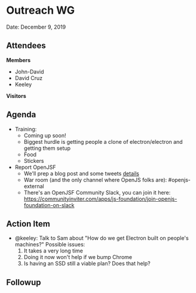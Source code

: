 # Outreach WG

Date: December 9, 2019

## Attendees
**Members**
 * John-David
 * David Cruz
 * Keeley

**Visitors**


## Agenda
* Training: 
    * Coming up soon!
    * Biggest hurdle is getting people a clone of electron/electron and getting them setup
    * Food
    * Stickers
* Report OpenJSF
    * We'll prep a blog post and some tweets [details](https://electronhq.slack.com/archives/CBCRYJA79/p1575661568113700)
    * War room (and the only channel where OpenJS folks are): #openjs-external
    * There's an OpenJSF Community Slack, you can join it here: https://communityinviter.com/apps/js-foundation/join-openjs-foundation-on-slack

## Action Item
* @keeley: Talk to Sam about "How do we get Electron built on people's machines?" Possible issues:
    1) It takes a very long time
    2) Doing it now won't help if we bump Chrome
    3) Is having an SSD still a viable plan? Does that help?

## Followup

